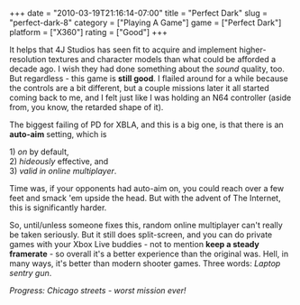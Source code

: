 +++
date = "2010-03-19T21:16:14-07:00"
title = "Perfect Dark"
slug = "perfect-dark-8"
category = ["Playing A Game"]
game = ["Perfect Dark"]
platform = ["X360"]
rating = ["Good"]
+++

It helps that 4J Studios has seen fit to acquire and implement higher-resolution textures and character models than what could be afforded a decade ago.  I wish they had done something about the <i>sound</i> quality, too.  But regardless - this game is <b>still good</b>.  I flailed around for a while because the controls are a bit different, but a couple missions later it all started coming back to me, and I felt just like I was holding an N64 controller (aside from, you know, the retarded shape of it).

The biggest failing of PD for XBLA, and this is a big one, is that there is an <b>auto-aim</b> setting, which is

1\) <i>on</i> by default,  
2\) <i>hideously</i> effective, and  
3\) <i>valid in online multiplayer</i>.

Time was, if your opponents had auto-aim on, you could reach over a few feet and smack 'em upside the head.  But with the advent of The Internet, this is significantly harder.

So, until/unless someone fixes this, random online multiplayer can't really be taken seriously.  But it still does split-screen, and you can do private games with your Xbox Live buddies - not to mention <b>keep a steady framerate</b> - so overall it's a better experience than the original was.  Hell, in many ways, it's better than modern shooter games.  Three words: <i>Laptop sentry gun</i>.

<i>Progress: Chicago streets - worst mission ever!</i>